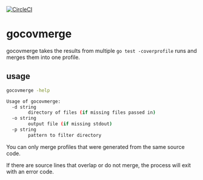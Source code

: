 [![CircleCI](https://circleci.com/gh/alexfalkowski/gocovmerge.svg?style=svg)](https://circleci.com/gh/alexfalkowski/gocovmerge)

# gocovmerge

gocovmerge takes the results from multiple `go test -coverprofile` runs and merges them into one profile.

## usage

```bash
gocovmerge -help

Usage of gocovmerge:
  -d string
        directory of files (if missing files passed in)
  -o string
        output file (if missing stdout)
  -p string
        pattern to filter directory
```

You can only merge profiles that were generated from the same source code.

If there are source lines that overlap or do not merge, the process will exit with an error code.
